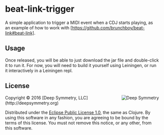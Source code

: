 # beat-link-trigger

A simple application to trigger a MIDI event when a CDJ starts
playing, as an example of how to work with
[https://github.com/brunchboy/beat-link#beat-link].

## Usage

Once released, you will be able to just download the jar file and
double-click it to run it. For now, you will need to build it yourself
using Leiningen, or run it interactively in a Leiningen repl.

## License

<img align="right" alt="Deep Symmetry" src="https://github.com/brunchboy/afterglow/doc/assets/DS-logo-bw-200-padded-left.png">
Copyright © 2016 [Deep Symmetry, LLC](http://deepsymmetry.org)

Distributed under the
[Eclipse Public License 1.0](http://opensource.org/licenses/eclipse-1.0.php),
the same as Clojure. By using this software in any fashion, you are
agreeing to be bound by the terms of this license. You must not remove
this notice, or any other, from this software.
